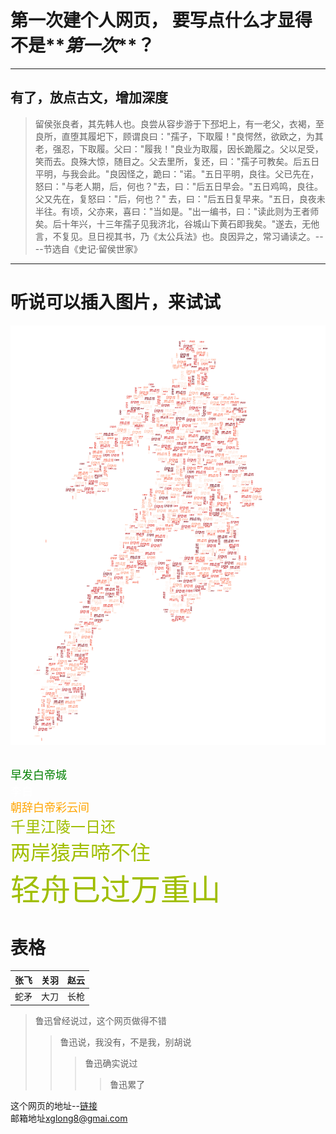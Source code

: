 # 第一次建个人网页， 要写点什么才显得不是**_第一次_**？
---
## 有了，放点古文，增加深度

>留侯张良者，其先韩人也。良尝从容步游于下邳圯上，有一老父，衣褐，至良所，直堕其履圯下，顾谓良曰："孺子，下取履！"良愕然，欲欧之，为其老，强忍，下取履。父曰："履我！"良业为取履，因长跪履之。父以足受，笑而去。良殊大惊，随目之。父去里所，复还，曰："孺子可教矣。后五日平明，与我会此。"良因怪之，跪曰："诺。"五日平明，良往。父已先在，怒曰："与老人期，后，何也？"去，曰："后五日早会。"五日鸡鸣，良往。父又先在，复怒曰："后，何也？" 去，曰："后五日复早来。"五日，良夜未半往。有顷，父亦来，喜曰："当如是。"出一编书，曰："读此则为王者师矣。后十年兴，十三年孺子见我济北，谷城山下黄石即我矣。"遂去，无他言，不复见。旦日视其书，乃《太公兵法》也。良因异之，常习诵读之。----节选自《史记·留侯世家》

---

# 听说可以插入图片，来试试
![这是谁！](/fig/IronMan6.png)


<br><font color="green" size="4" face="微软雅黑">早发白帝城</font>
<br><font color="white" size="4" face="微软雅黑">李白</font>
<br><font color="orange" size="4" face="微软雅黑">朝辞白帝彩云间</font>
<br><font color="amber" size="5" face="微软雅黑">千里江陵一日还</font>
<br><font color="amber" size="6" face="微软雅黑">两岸猿声啼不住</font>
<br><font color="amber" size="7" face="微软雅黑">轻舟已过万重山</font>


# 表格

张飞 | 关羽 | 赵云
-- | -- | --
蛇矛 | 大刀 | 长枪

> 鲁迅曾经说过，这个网页做得不错
>> 鲁迅说，我没有，不是我，别胡说
>>> 鲁迅确实说过
>>>> 鲁迅累了

这个网页的地址--[链接](https://xglong8.github.io)   
邮箱地址[xglong8@gmai.com](mailto:xglong8@gmai.com)
